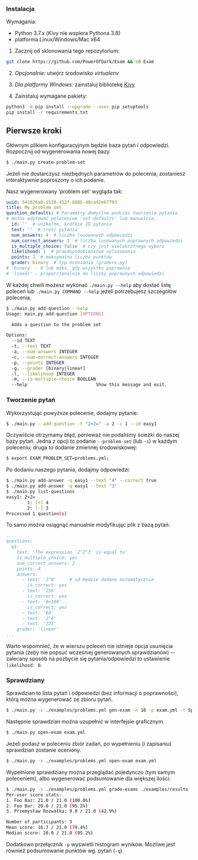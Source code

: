 ### Instalacja

Wymagania:

* Python 3.7.x (*Kivy* nie wspiera Pythona 3.8)
* platforma Linux/Windows/Mac x64

1. Zacznij od sklonowania tego repozytorium:

```bash
git clone https://github.com/PowerOfDark/Exam && cd Exam
```

2. *Opcjonalnie:* utwórz środowisko *virtualenv*
3. *Dla platformy Windows:* zainstaluj bibliotekę [Kivy](https://kivy.org/doc/stable/installation/installation-windows.html)

4. Zainstaluj wymagane pakiety:

```bash
python3 -m pip install --upgrade --user pip setuptools
pip install -r requirements.txt
```

## Pierwsze kroki

Głównym plikiem konfiguracyjnym będzie baza pytań i odpowiedzi. 
Rozpocznij od wygenerowania nowej bazy.

```bash
$ ./main.py create-problem-set
```

Jeżeli nie dostarczysz niezbędnych parametrów do polecenia, zostaniesz interaktywnie poproszony o ich podanie.

Nasz wygenerowany 'problem set' wygląda tak:

```yaml
uuid: 541626a0-1528-453f-888b-40ca42e67793
title: My problem set
question_defaults: # Parametry domyślne podczas tworzenia pytania
# można edytować poleceniem 'set-defaults' lub manualnie.
  id: ''  # unikalne, krótkie ID pytania
  text: ''  # treść pytania
  num_answers: 4  # liczba losowanych odpowiedzi
  num_correct_answers: 1  # liczba losowanych poprawnych odpowiedzi
  is_multiple_choice: false  # czy jest wielokrotnego wyboru
  likelihood: 1	 # prawdopodobieństwo wylosowania
  points: 1  # maksymalna liczba punktów
  grader: binary  # typ oceniania (graders.py)
# 'binary' - 0 lub maks. gdy wszystko poprawnie
# 'linear' - proporcjonalnie do liczby poprawnych odpowiedzi
```



W każdej chwili możesz wykonać ``./main.py --help`` aby dostać listę poleceń 
lub ``./main.py COMMAND --help`` jeżeli potrzebujesz szczegółów polecenia.

```bash
$ ./main.py add-question --help
Usage: main.py add-question [OPTIONS]

  Adds a question to the problem set

Options:
  --id TEXT
  -t, --text TEXT
  -a, --num-answers INTEGER
  -c, --num-correct-answers INTEGER
  -p, --points INTEGER
  -g, --grader [binary|linear]
  -l, --likelihood INTEGER
  -m, --is-multiple-choice BOOLEAN
  --help                          Show this message and exit.
```



### Tworzenie pytań

Wykorzystując powyższe polecenie, dodajmy pytanie:

```bash
$ ./main.py --add-question -t "2+2=" -a 2 -c 1 --id easy1
```

Oczywiście otrzymamy błąd, ponieważ nie podaliśmy ścieżki do naszej bazy pytań.
Jedna z opcji to podanie ``--problem-set`` (lub ``-s``) w każdym poleceniu; druga to dodanie zmiennej środowiskowej:

```bash
$ export EXAM_PROBLEM_SET=problems.yml;
```

Po dodaniu naszego pytania, dodajmy odpowiedzi:

```bash
$ ./main.py add-answer -q easy1 --text "4" --correct true
$ ./main.py add-answer -q easy1 --text "3"
$ ./main.py list-questions
easy1: 2+2=
        1: [+] 4
        2: [-] 3
Processed 1 question(s)
```

To samo można osiągnąć manualnie modyfikując plik z bazą pytań:

```yaml
...
questions:
  q1:
    text: 'The expression `2^2^3` is equal to'
    is_multiple_choice: yes
    num_correct_answers: 2
    points: 4
    answers:
      - text: '2^8'     # id będzie dodane automatycznie
        is_correct: yes
      - text: '256'
        is_correct: yes
      - text: '0x100'
        is_correct: yes
      - text: '64'
      - text: '2^4'
      - text: '223'
    grader: 'linear'
...
```

Warto wspomnieć, że w wierszu poleceń nie istnieje opcja usunięcia pytania (żeby nie popsuć wcześniej generowanych sprawdzianów) -- zalecany sposób na pozbycie się pytania/odpowiedzi to ustawienie ``likelihood: 0``.

### Sprawdziany

Sprawdzian to lista pytań i odpowiedzi (bez informacji o poprawności), którą można wygenerować ze zbioru pytań.

```bash
$ ./main.py -s ./examples/problems.yml gen-exam -n 10 -p exam.yml -t Sprawdzian -d Powodzenia!
```

Następnie sprawdzian można uzupełnić w interfejsie graficznym.

```bash
$ ./main.py open-exam exam.yml
```

Jeżeli podasz w poleceniu zbiór zadań, po wypełnieniu (i zapisaniu) sprawdzian zostanie oceniony.

```bash
$ ./main.py -s ./examples/problems.yml open-exam exam.yml
```



Wypełnione sprawdziany można przeglądać pojedynczo (tym samym poleceniem), albo wygenerować podsumowanie dla większej ilości:

```bash
$ ./main.py -s ./examples/problems.yml grade-exams ./examples/results -p
Per-user score stats:
1. Foo Baz: 21.0 / 21.0 (100.0%)
2. Foo Bar: 20.0 / 21.0 (95.2%)
3. Przemysław Rozwałka: 9.0 / 21.0 (42.9%)

Number of participants: 3
Mean score: 16.7 / 21.0 (79.4%)
Median score: 20.0 / 21.0 (95.2%)
```

Dodatkowo przełącznik ``-p`` wyświetli histogram wyników. Możliwe jest również podsumowanie punktów wg. pytań (``-q``).